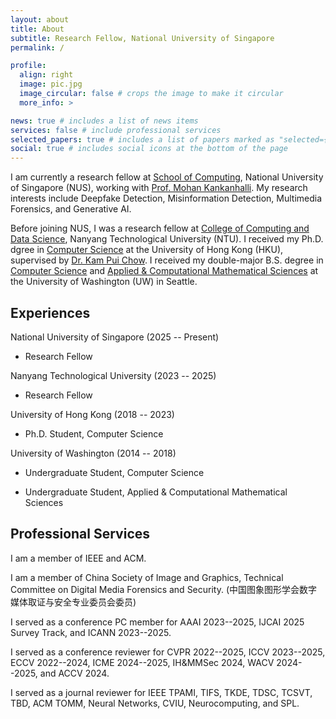 ```yaml
---
layout: about
title: About
subtitle: Research Fellow, National University of Singapore
permalink: /

profile:
  align: right
  image: pic.jpg
  image_circular: false # crops the image to make it circular
  more_info: >

news: true # includes a list of news items
services: false # include professional services
selected_papers: true # includes a list of papers marked as "selected={true}"
social: true # includes social icons at the bottom of the page
---
```


I am currently a research fellow at [School of Computing](https://www.comp.nus.edu.sg/), National University of Singapore (NUS), working with [Prof. Mohan Kankanhalli](https://www.comp.nus.edu.sg/cs/people/mohan/). My research interests include Deepfake Detection, Misinformation Detection, Multimedia Forensics, and Generative AI.

Before joining NUS, I was a research fellow at [College of Computing and Data Science](https://www.ntu.edu.sg/computing), Nanyang Technological University (NTU). I received my Ph.D. dgree in [Computer Science](https://www.cs.hku.hk/) at the University of Hong Kong (HKU), supervised by [Dr. Kam Pui Chow](https://www.cs.hku.hk/people/academic-staff/chow). I received my double-major B.S. degree in [Computer Science](https://www.cs.washington.edu/) and [Applied & Computational Mathematical Sciences](https://acms.washington.edu/) at the University of Washington (UW) in Seattle.

<!---Write your biography here. Tell the world about yourself. Link to your favorite [subreddit](http://reddit.com). You can put a picture in, too. The code is already in, just name your picture `prof_pic.jpg` and put it in the `img/` folder.

Put your address / P.O. box / other info right below your picture. You can also disable any of these elements by editing `profile` property of the YAML header of your `_pages/about.md`. Edit `_bibliography/papers.bib` and Jekyll will render your [publications page](/al-folio/publications/) automatically.

Link to your social media connections, too. This theme is set up to use [Font Awesome icons](https://fontawesome.com/) and [Academicons](https://jpswalsh.github.io/academicons/), like the ones below. Add your Facebook, Twitter, LinkedIn, Google Scholar, or just disable all of them.
 -->

## Experiences

National University of Singapore (2025 -- Present)

- Research Fellow

Nanyang Technological University (2023 -- 2025)

- Research Fellow

University of Hong Kong (2018 -- 2023)

- Ph.D. Student, Computer Science

University of Washington (2014 -- 2018)

- Undergraduate Student, Computer Science

- Undergraduate Student, Applied & Computational Mathematical Sciences

## Professional Services

I am a member of IEEE and ACM.

I am a member of China Society of Image and Graphics, Technical Committee on Digital Media Forensics and Security. (中国图象图形学会数字媒体取证与安全专业委员会委员)

I served as a conference PC member for AAAI 2023--2025, IJCAI 2025 Survey Track, and ICANN 2023--2025.

I served as a conference reviewer for CVPR 2022--2025, ICCV 2023--2025, ECCV 2022--2024, ICME 2024--2025, IH&MMSec 2024, WACV 2024--2025, and ACCV 2024.

I served as a journal reviewer for IEEE TPAMI, TIFS, TKDE, TDSC, TCSVT, TBD, ACM TOMM, Neural Networks, CVIU, Neurocomputing, and SPL.

<!---## Awards and Honors

Shenzhen Excellent Science & Technology Academic Paper, 2024. <em>GenFace: A Large-Scale Fine-Grained Face Forgery Benchmark and Cross Appearance-Edge Learning</em>. (2024年深圳市优秀科技论文成果奖)

Third Prize, Tencent AI Arena Global Open Competition, Intelligent Agent Gaming Algorithm Track, International Region Finals, 2024. (2024腾讯开悟人工智能全球公开赛, 智能体博弈算法赛道, 海外赛区三等奖)

Postgraduate Scholarship (PGS), The University of Hong Kong, 2018--2022.-->
